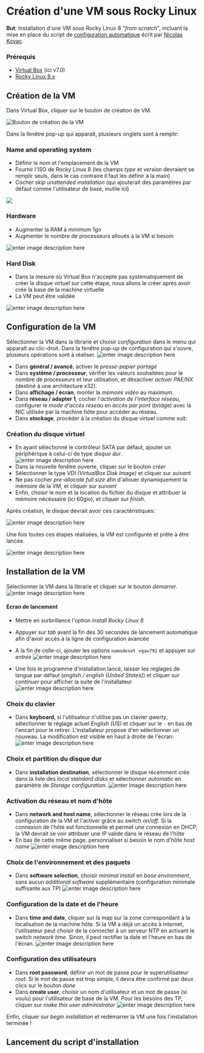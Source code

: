 # Création d'une VM sous Rocky Linux

**But**: Installation d'une VM sous Rocky Linux 8 "_from scratch_", incluant la mise en place du script de [configuration automatique](https://gitlab.com/kikinovak/rocky-8-server) écrit par [Nicolas Kovac](https://gitlab.com/kikinovak).

### Prérequis

- [Virtual Box](https://www.virtualbox.org/wiki/Downloads) (ici v7.0)
- [Rocky Linux 8.x](https://rockylinux.org/fr/download)

## Création de la VM

Dans Virtual Box, cliquer sur le bouton de création de VM.

![Bouton de création de la VM](https://i.postimg.cc/8kF7JXTt/nouveau.png)

Dans la fenêtre pop-up qui apparaît, plusieurs onglets sont à remplir:

### Name and operating system

- Définir le nom et l'emplacement de la VM
- Fournir l'ISO de Rocky Linux 8 (les champs _type_ et _version_ devraient se remplir seuls, dans le cas contraire il faut les définir à la main)
- Cocher _skip unattended installation_ (qui ajouterait des paramètres par défaut comme l'utilisateur de base, inutile ici)
  
![](https://i.postimg.cc/TwJCr2jv/1.png)

### Hardware

- Augmenter la RAM à minimum 1go
- Augmenter le nombre de processeurs alloués à la VM si besoin

![enter image description here](https://i.postimg.cc/rFmQrkK7/1.png)

### Hard Disk

- Dans la mesure où Virtual Box n'accepte pas systématiquement de créer le disque virtuel sur cette étape, nous allons le créer après avoir crée la base de la machine virtuelle
- La VM peut être validée
  
![enter image description here](https://i.postimg.cc/wjR2wQ5V/1.png)

## Configuration de la VM

Sélectionner la VM dans la librarie et choisir _configuration_ dans le menu qui apparaît au clic-droit. Dans la fenêtre pop-up de configuration qui s'ouvre, plusieurs opérations sont à réaliser.
![enter image description here](https://i.postimg.cc/L5Z5c5xr/Capture-d-cran-2023-11-26-010430.png)

- Dans **général / avancé**, activer le _presse-papier partagé_
- Dans **système / processeur**, vérifier les valeurs souhaitées pour le nombre de processeurs et leur utilisation, et désactiver _activer PAE/NX_ (destiné à une architecture x32).
- Dans **affichage / écran**, monter la _mémoire vidéo_ au maximum.
- Dans **réseau / adapter 1**, cocher l'_activation de l'interface réseau_, configurer le _mode d'accès réseau_ en _accès par pont_ (bridge) avec la NIC utilisée par la machine hôte pour accéder au réseau.
- Dans **stockage**, procéder à la création du disque virtuel comme suit:

### Création du disque virtuel

- En ayant sélectionné le contrôleur SATA par défaut, ajouter un périphérique à celui-ci de type _disque dur_.
![enter image description here](https://i.postimg.cc/9XxsS1T5/1.png)
- Dans la nouvelle fenêtre ouverte, cliquer sur le bouton _créer_
- Sélectionner le type _VDI (VirtualBox Disk Image)_ et cliquer sur _suivant_
- Ne pas cocher _pre-allocate full size_ afin d'allouer dynamiquement la mémoire de la VM, et cliquer sur _suivant_
- Enfin, choisir le nom et la location du fichier du disque et attribuer la mémoire nécéssaire (ici 60gio), et cliquer sur _finish_.

Après création, le disque devrait avoir ces caractéristiques:

![enter image description here](https://i.postimg.cc/cLWjtjG3/Capture-d-cran-2023-11-26-012805.png)

Une fois toutes ces étapes réalisées, la VM est configurée et prête à être lancée.

![enter image description here](https://i.postimg.cc/tJhkXqTM/Capture-d-cran-2023-11-26-013100.png)

## Installation de la VM

Sélectionner la VM dans la librarie et cliquer sur le bouton _démarrer_.![enter image description here](https://i.postimg.cc/GhdJF19b/1.png)

#### Ecran de lancement

- Mettre en surbrillance l'option _install Rocky Linux 8_
- Appuyer sur _tab_ avant la fin des 30 secondes de lancement automatique afin d'avoir accès à la ligne de configuration avancée
- A la fin de celle-ci, ajouter les options `nomodeset vga=791` et appuyer sur _entrée_
![enter image description here](https://i.postimg.cc/qgVFLDt9/1.png)

- Une fois le programme d'installation lancé, laisser les réglages de langue par défaut (_english / english (United States)_) et cliquer sur _continuer_ pour afficher la suite de l'installateur
![enter image description here](https://i.postimg.cc/wBqj20Ly/1.png)

### Choix du clavier

- Dans **keyboard**, si l'utilisateur n'utilise pas un clavier _qwerty_, sélectionner le réglage actuel _English (US)_ et cliquer sur le `-` en bas de l'encart pour le retirer. L'installateur propose d'en sélectionner un nouveau. La modification est visible en haut à droite de l'écran:
![enter image description here](https://i.postimg.cc/xTGkPkhZ/Capture-d-cran-2023-11-26-015220.png)

### Choix et partition du disque dur

- Dans **installation destination**, sélectionner le disque récemment crée dans la liste des _local standard disks_ et sélectionner _automatic_ en paramètre de _Storage configuration_.
![enter image description here](https://i.postimg.cc/fTv7P8k7/1.png)

### Activation du réseau et nom d'hôte

- Dans **network and host name**, sélectionner le réseau crée lors de la configuration de la VM et l'activer grâce au switch _on/off_. Si la connexion de l'hôte est fonctionnelle et permet une connexion en DHCP, la VM devrait se voir attribuer une IP valide dans le réseau de l'hôte
- En bas de cette même page, personnaliser si besoin le nom d'hôte _host name_
![enter image description here](https://i.postimg.cc/13tWckMV/1.png)

### Choix de l'environnement et des paquets

- Dans **software selection**, choisir _minimal install_ en _base environment_, sans aucun _additional software_ supplémentaire (configuration minimale suffisante aux TP)
![enter image description here](https://i.postimg.cc/85JcRzfX/1.png)

### Configuration de la date et de l'heure

- Dans **time and date**, cliquer sur la map sur la zone correspondant à la localisation de la machine hôte. Si la VM a déjà un accès à Internet, l'utilisateur peut choisir de la connecter à un serveur NTP en activant le switch _network time_. Sinon, il peut rectifier la date et l'heure en bas de l'écran.
![enter image description here](https://i.postimg.cc/RFS5ms47/1.png)

### Configuration des utilisateurs

- Dans **root password**, définir un mot de passe pour le superutilisateur _root_. Si le mot de passe est trop simple, il devra être confirmé par deux clics sur le bouton _done_
- Dans **create user**, choisir un nom d'utilisateur et un mot de passe (si voulu) pour l'utilisateur de base de la VM. Pour les besoins des TP, cliquer sur _make this user administrator_
![enter image description here](https://i.postimg.cc/ryC6sLKS/1.png)

Enfin, cliquer sur _begin installation_ et redémarrer la VM une fois l'installation terminée !

## Lancement du script d'installation
